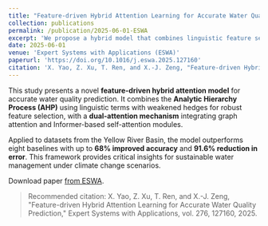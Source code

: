 ```yaml
---
title: "Feature-driven Hybrid Attention Learning for Accurate Water Quality Prediction"
collection: publications
permalink: /publication/2025-06-01-ESWA
excerpt: 'We propose a hybrid model that combines linguistic feature selection with dual attention mechanisms to achieve state-of-the-art water quality prediction accuracy across spatiotemporal scales.'
date: 2025-06-01
venue: 'Expert Systems with Applications (ESWA)'
paperurl: 'https://doi.org/10.1016/j.eswa.2025.127160'
citation: 'X. Yao, Z. Xu, T. Ren, and X.-J. Zeng, "Feature-driven Hybrid Attention Learning for Accurate Water Quality Prediction," Expert Systems with Applications, vol. 276, 127160, 2025.'
---
```


This study presents a novel **feature-driven hybrid attention model** for accurate water quality prediction. It combines the **Analytic Hierarchy Process (AHP)** using linguistic terms with weakened hedges for robust feature selection, with a **dual-attention mechanism** integrating graph attention and Informer-based self-attention modules.

Applied to datasets from the Yellow River Basin, the model outperforms eight baselines with up to **68% improved accuracy** and **91.6% reduction in error**. This framework provides critical insights for sustainable water management under climate change scenarios.

Download paper [from ESWA](https://doi.org/10.1016/j.eswa.2025.127160).

> Recommended citation: X. Yao, Z. Xu, T. Ren, and X.-J. Zeng, "Feature-driven Hybrid Attention Learning for Accurate Water Quality Prediction," Expert Systems with Applications, vol. 276, 127160, 2025.
